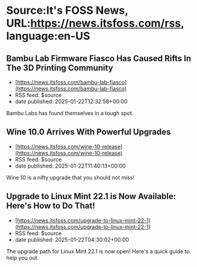 # Source:It's FOSS News, URL:https://news.itsfoss.com/rss, language:en-US

## Bambu Lab Firmware Fiasco Has Caused Rifts In The 3D Printing Community
 - [https://news.itsfoss.com/bambu-lab-fiasco](https://news.itsfoss.com/bambu-lab-fiasco)
 - RSS feed: $source
 - date published: 2025-01-22T12:32:58+00:00

Bambu Labs has found themselves in a tough spot.

## Wine 10.0 Arrives With Powerful Upgrades
 - [https://news.itsfoss.com/wine-10-release](https://news.itsfoss.com/wine-10-release)
 - RSS feed: $source
 - date published: 2025-01-22T11:40:13+00:00

Wine 10 is a nifty upgrade that you should not miss!

## Upgrade to Linux Mint 22.1 is Now Available: Here's How to Do That!
 - [https://news.itsfoss.com/upgrade-to-linux-mint-22-1](https://news.itsfoss.com/upgrade-to-linux-mint-22-1)
 - RSS feed: $source
 - date published: 2025-01-22T04:30:02+00:00

The upgrade path for Linux Mint 22.1 is now open! Here's a quick guide to help you out.

